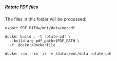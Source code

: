 ##### Rotate PDF files

The files in this folder will be processed:

```shell
export PDF_PATH=/mnt/data/netcdf
```

```shell
docker build . -t rotate-pdf \
  --build-arg pdf_path=$PDF_PATH \
  -f .docker/Dockerfile
```

```shell
docker run --rm -it -v /data:/mnt/data rotate-pdf
```

